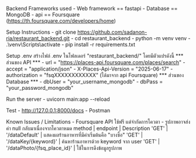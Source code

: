 Backend
Frameworks used
    - Web framework == fastapi
    - Database == MongoDB
    - api == Foursquare (https://th.foursquare.com/developers/home)

Setup Instructions
    - git clone https://github.com/sadanon-ria/restaurant_backend.git
    - cd restaurant_backend
    - python -m venv venv
    - .\venv\Scripts\activate
    - pip install -r requirements.txt

Setup .env
    สร้างไฟล์ .env ในโฟลเดอร์ "restaurant_backend/" โดยมีตัวแปรดังนี้
                        *** ส่วนของ API ***
    - url = "https://places-api.foursquare.com/places/search"
    - accept = "application/json"
    - X-Places-Api-Version = "2025-06-17"
    - authorization = "fsqXXXXXXXXXXXX" (ได้มาจาก api Foursquare)
                      *** ส่วนของ Database ***
    - dbUser = "your_username_mongodb"
    - dbPass = "your_password_mongodb"

Run the server
    - uvicorn main:app --reload

Test
    - http://127.0.0.1:8000/docs
    - Postman

Known Issues / Limitations
    - Foursquare API ใช้ฟรี แต่จำกัดการโควตา
    - รูปภาพอาจส่งค่า null กลับมาเนื่องจากโควตาหมด
    method |           endpoint           |   Description 
    'GET'  | '/dataDefault'               | แสดงผลร้านอาหารที่มีค่าเริ่มต้นคือ "บางซื่อ" 
    'GET'  | '/dataKey/{keyword}'         | ค้นหาร้านอาหารด้วย keyword จาก user 
    'GET'  | '/dataPhoto/{fsq_place_id}'  | ใช้ในการดึงข้อมูลรูปภาพ 
 
  
